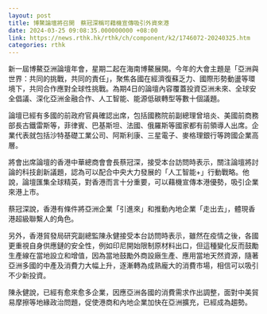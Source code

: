 ```yaml
---
layout: post
title: 博鰲論壇將召開　蔡冠深稱可藉機宣傳吸引外資來港
date: 2024-03-25 09:08:35.000000000 +08:00
link: https://news.rthk.hk/rthk/ch/component/k2/1746072-20240325.htm
categories: rthk
---
```


新一屆博鰲亞洲論壇年會，星期二起在海南博鰲展開。今年的大會主題是「亞洲與世界：共同的挑戰，共同的責任」，聚焦各國在經濟復蘇乏力、國際形勢動盪等環境下，共同合作應對全球性挑戰。為期4日的論壇內容覆蓋投資亞洲未來、全球安全倡議、深化亞洲金融合作、人工智能、能源低碳轉型等數十個議題。

論壇已經有多國的前政府官員確認出席，包括國務院前副總理曾培炎、美國前商務部長古鐵雷斯等，菲律賓、巴基斯坦、法國、俄羅斯等國家都有前領導人出席。企業代表就包括沙特基礎工業公司、阿斯利康、三星電子、麥格理銀行等跨國企業高層。

將會出席論壇的香港中華總商會會長蔡冠深，接受本台訪問時表示，關注論壇將討論的科技創新議題，認為可以配合中央大力發展的「人工智能+」行動戰略。他說，論壇匯集全球精英，對香港而言十分重要，可以藉機宣傳本港優勢，吸引企業來港上市。

蔡冠深說，香港有條件將亞洲企業「引進來」和推動內地企業「走出去」，體現香港超級聯繫人的角色。

另外，香港貿發局研究副總監陳永健接受本台訪問時表示，雖然在疫情之後，各國更重視自身供應鏈的安全性，例如印尼開始限制原材料出口，但這種變化反而鼓勵生產線在當地設立和增值，因為當地鼓勵外商設廠生產、應用當地天然資源，隨著亞洲多國的中產及消費力大幅上升，逐漸轉為成熟龐大的消費市場，相信可以吸引不少新投資。

陳永健說，已經有愈來愈多企業，因應亞洲各國的消費需求作出調整，面對中美貿易摩擦等地緣政治問題，促使港商和內地企業加快在亞洲擴充，已經成為趨勢。
